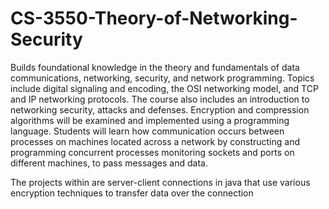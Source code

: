 # CS-3550-Theory-of-Networking-Security
Builds foundational knowledge in the theory and fundamentals of data communications, networking, security, and network programming. Topics include digital signaling and encoding, the OSI networking model, and TCP and IP networking protocols. The course also includes an introduction to networking security, attacks and defenses. Encryption and compression algorithms will be examined and implemented using a programming language. Students will learn how communication occurs between processes on machines located across a network by constructing and programming concurrent processes monitoring sockets and ports on different machines, to pass messages and data.

The projects within are server-client connections in java that use various encryption techniques to transfer data over the connection
